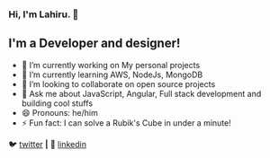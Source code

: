 ### Hi, I'm Lahiru. 👋

## I'm a Developer and designer!

- 🔭 I’m currently working on My personal projects
- 🌱 I’m currently learning AWS, NodeJs, MongoDB
- 👯 I’m looking to collaborate on open source projects
- 💬 Ask me about JavaScript, Angular, Full stack development and building cool stuffs
- 😄 Pronouns: he/him
- ⚡ Fun fact: I can solve a Rubik's Cube in under a minute!



🐦 [twitter][twitter] **|**  👔 [linkedin][linkedin]



[twitter]: https://twitter.com/LahiruKasun16
[linkedin]: https://linkedin.com/in/lahiruk6

